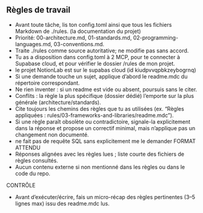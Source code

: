 ## Règles de travail

* Avant toute tâche, lis ton config.toml ainsi que tous les fichiers Markdown de ./rules. (la documentation du projet)
* Priorité: 00-architecture.md, 01-standards.md, 02-programming-languages.md, 03-conventions.md.
* Traite ./rules comme source autoritative; ne modifie pas sans accord.
* Tu as a disposition dans config.toml à 2 MCP, pour te connecter à Supabase cloud, et pour vérifier le dossier /rules de mon projet.
* le projet NotionLab est sur le supabas cloud (id kiudpvvqpbkzeybogrnq)
* Si une demande touche un sujet, applique d’abord le readme.mdc du répertoire correspondant.
* Ne rien inventer : si un readme est vide ou absent, poursuis sans le citer.
* Conflits : la règle la plus spécifique (dossier dédié) l’emporte sur la plus générale (architecture/standards).
* Cite toujours les chemins des règles que tu as utilisées (ex. “Règles appliquées : rules/03-frameworks-and-libraries/readme.mdc”).
* Si une règle paraît obsolète ou contradictoire, signale-la explicitement dans la réponse et propose un correctif minimal, mais n’applique pas un changement non documenté.
* ne fait pas de requête SQL sans explicitement me le demander
  FORMAT ATTENDU
* Réponses alignées avec les règles lues ; liste courte des fichiers de règles consultés.
* Aucun contenu externe si non mentionné dans les règles ou dans le code du repo.

CONTRÔLE

* Avant d’exécuter/écrire, fais un micro-récap des règles pertinentes (3–5 lignes max) issu des readme.mdc lus.
